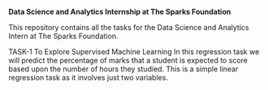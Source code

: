 **Data Science and Analytics Internship at The Sparks Foundation**

This repository contains all the tasks for the Data Science and Analytics Intern at The Sparks Foundation.

TASK-1
To Explore Supervised Machine Learning
In this regression task we will predict the percentage of marks that a student is expected to score based upon the number of hours they studied. This is a simple linear regression task as it involves just two variables.
